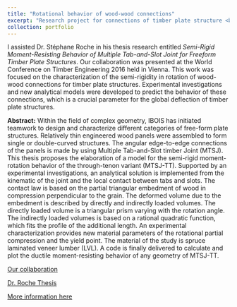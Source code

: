 ```yaml
---
title: "Rotational behavior of wood-wood connections"
excerpt: "Research project for connections of timber plate structure <br/><img src='/images/rotation01.png'>"
collection: portfolio
---
```


I assisted Dr. Stéphane Roche in his thesis research entitled *Semi-Rigid Moment-Resisting Behavior of Multiple Tab-and-Slot Joint for Freeform Timber Plate Structures*. Our collaboration was presented at the World Conference on Timber Engineering 2016 held in Vienna. This work was focused on the characterization of the semi-rigidity in rotation of wood-wood connections for timber plate structures. Experimental investigations and new analytical models were developed to predict the behavior of these connections, which is a crucial parameter for the global deflection of timber plate structures.

**Abstract:**
Within the field of complex geometry, IBOIS has initiated teamwork to design and characterize different categories of free-form plate structures. Relatively thin engineered wood panels were assembled to form single or double-curved structures. The angular edge-to-edge connections of the panels is made by using Multiple Tab-and-Slot timber Joint (MTSJ). This thesis proposes the elaboration of a model for the semi-rigid moment-rotation behavior of the through-tenon variant (MTSJ-TT). Supported by an experimental investigations, an analytical solution is implemented from the kinematic of the joint and the local contact between tabs and slots. The contact law is based on the partial triangular embedment of wood in compression perpendicular to the grain. The deformed volume due to the embedment is described by directly and indirectly loaded volumes. The directly loaded volume is a triangular prism varying with the rotation angle. The indirectly loaded volumes is based on a rational quadratic function, which fits the profile of the additional length. An experimental characterization provides new material parameters of the rotational partial compression and the yield point. The material of the study is spruce laminated veneer lumber (LVL). A code is finally delivered to calculate and plot the ductile moment-resisting behavior of any geometry of MTSJ-TT.

[Our collaboration](http://gamerro.github.io/files/WCTE2016.pdf)

[Dr. Roche Thesis](https://infoscience.epfl.ch/record/233607/files/EPFL_TH8236.pdf)

[More information here](https://ibois.epfl.ch/page-18295-en-html/page-137287-en-html/page-139848-en-html/)
